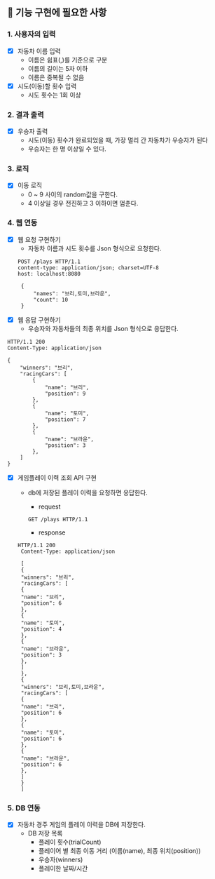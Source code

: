 ## 🚀 기능 구현에 필요한 사항

### 1. 사용자의 입력

- [X] 자동차 이름 입력
    * 이름은 쉼표(,)를 기준으로 구분
    * 이름의 길이는 5자 이하
    * 이름은 중복될 수 없음
- [X] 시도(이동)할 횟수 입력
    * 시도 횟수는 1회 이상

### 2. 결과 출력

- [X] 우승자 출력
    * 시도(이동) 횟수가 완료되었을 때, 가장 멀리 간 자동차가 우승자가 된다
    * 우승자는 한 명 이상일 수 있다.

### 3. 로직

- [X] 이동 로직
    * 0 ~ 9 사이의 random값을 구한다.
    * 4 이상일 경우 전진하고 3 이하이면 멈춘다.

### 4. 웹 연동

- [X] 웹 요청 구현하기
    - 자동차 이름과 시도 횟수를 Json 형식으로 요청한다.
  ```
  POST /plays HTTP/1.1
  content-type: application/json; charset=UTF-8
  host: localhost:8080

   {
       "names": "브리,토미,브라운",
       "count": 10
   }
  ```
- [X] 웹 응답 구현하기
    - 우승자와 자동차들의 최종 위치를 Json 형식으로 응답한다.

```
HTTP/1.1 200 
Content-Type: application/json

{
    "winners": "브리",
    "racingCars": [
        {
            "name": "브리",
            "position": 9
        },
        {
            "name": "토미",
            "position": 7
        },
        {
            "name": "브라운",
            "position": 3
        },
    ]
}
```

- [x] 게임플레이 이력 조회 API 구현
    - db에 저장된 플레이 이력을 요청하면 응답한다.
        - request

      ```GET /plays HTTP/1.1```
        - response
   ```
  HTTP/1.1 200 
    Content-Type: application/json
    
    [
    {
    "winners": "브리",
    "racingCars": [
    {
    "name": "브리",
    "position": 6
    },
    {
    "name": "토미",
    "position": 4
    },
    {
    "name": "브라운",
    "position": 3
    },
    ]
    },
    {
    "winners": "브리,토미,브라운",
    "racingCars": [
    {
    "name": "브리",
    "position": 6
    },
    {
    "name": "토미",
    "position": 6
    },
    {
    "name": "브라운",
    "position": 6
    },
    ]
    }
    ]

  ```

### 5. DB 연동
- [X] 자동차 경주 게임의 플레이 이력을 DB에 저장한다.
    - DB 저장 목록
        - 플레이 횟수(trialCount)
        - 플레이어 별 최종 이동 거리 (이름(name), 최종 위치(position))
        - 우승자(winners)
        - 플레이한 날짜/시간  
